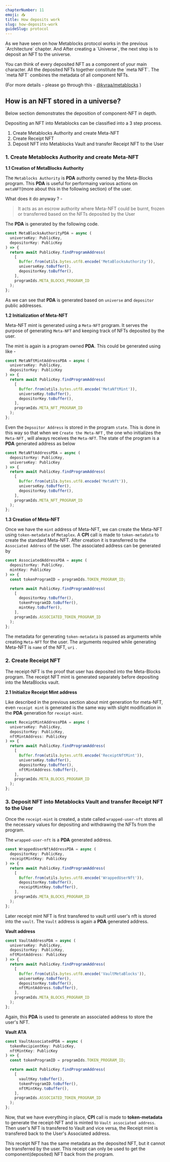 ```yaml
---
chapterNumber: 11
emoji: 📥
title: How deposits work
slug: how-deposits-work
guideSlug: protocol
---
```


As we have seen on how Metablocks protocol works in the previous \`Architecture\` chapter. And After creating a \`Universe\`, the next step is to deposit an NFT to the universe.

You can think of every deposited NFT as a component of your main character. All the deposited NFTs together constitute the \`meta NFT\`. The \`meta NFT\` combines the metadata of all component NFTs.

(For more details - please go through this - [@kyraa/metablocks](https://github.com/metablockshq/kyraa) )

## How is an NFT stored in a universe?

Below section demonstrates the deposition of component-NFT in depth. 

Depositing an NFT into Metablocks can be classified into a 3 step process.
1. Create Metablocks Authority and create Meta-NFT
2. Create Receipt NFT
3. Deposit NFT into Metablocks Vault and transfer Receipt NFT to the User




### 1. Create Metablocks Authority and create Meta-NFT

**1.1 Creation of MetaBlocks Authority**

The `Metablocks Authority` is **PDA** authority owned by the Meta-Blocks program. This **PDA** is useful for performaing various actions on `metaNFT`(more about this in the following section) of the user. 

What does it do anyway ? - 
 > It acts as an escrow authority where Meta-NFT could be burnt, frozen or transferred based on the NFTs deposited by the User


The **PDA** is generated by the following code. 

```typescript
const MetaBlocksAuthorityPDA = async (
  universeKey: PublicKey,
  depositorKey: PublicKey
) => {
  return await PublicKey.findProgramAddress(
    [
      Buffer.from(utils.bytes.utf8.encode('MetaBlocksAuthority')),
      universeKey.toBuffer(),
      depositorKey.toBuffer(),
    ],
    programIds.META_BLOCKS_PROGRAM_ID
  );
};
```

As we can see that **PDA** is generated based on `universe` and `depositor` public addresses.

**1.2 Initialization of Meta-NFT** 

Meta-NFT mint is generated using a `Meta-NFT` program. It serves the purpose of generating `Meta-NFT` and keeping track of NFTs deposited by the user. 

The mint is again is a program owned **PDA**. This could be generated using like - 

```typescript
const MetaNftMintAddressPDA = async (
  universeKey: PublicKey,
  depositorKey: PublicKey
) => {
  return await PublicKey.findProgramAddress(
    [
      Buffer.from(utils.bytes.utf8.encode('MetaNftMint')),
      universeKey.toBuffer(),
      depositorKey.toBuffer(),
    ],
    programIds.META_NFT_PROGRAM_ID
  );
};

```
Even the `Depsoitor Address` is stored in the program `state`. This is done in this way so that when we `Create the Meta-NFT` , the one who initializes the `Meta-NFT` , will always receives the `Meta-NFT`. The state of the program is a **PDA** generated address as below


```typescript
const MetaNftAddressPDA = async (
  depositorKey: PublicKey,
  universeKey: PublicKey
) => {
  return await PublicKey.findProgramAddress(
    [
      Buffer.from(utils.bytes.utf8.encode('MetaNft')),
      universeKey.toBuffer(),
      depositorKey.toBuffer(),
    ],
    programIds.META_NFT_PROGRAM_ID
  );
};
```

**1.3 Creation of Meta-NFT**

Once we have the `mint` address of Meta-NFT, we can create the Meta-NFT using `token-metadata` of `Metaplex`. A **CPI** call is made to `token-metadata` to create the standard Meta-NFT.  After creation it is transferred to the `Associated Address` of the user. The associated address can be generated by

```typescript
const AssociatedAddressPDA = async (
  depositorKey: PublicKey,
  mintKey: PublicKey
) => {
  const tokenProgramID = programIds.TOKEN_PROGRAM_ID;

  return await PublicKey.findProgramAddress(
    [
      depositorKey.toBuffer(),
      tokenProgramID.toBuffer(),
      mintKey.toBuffer(),
    ],
    programIds.ASSOCIATED_TOKEN_PROGRAM_ID
  );
};

```

The metadata for generating `token-metadata` is passed as arguments while creating `Meta-NFT` for the user. The arguments required while generating Meta-NFT is `name` of the NFT, `uri` .

### 2. Create Receipt NFT

The receipt-NFT is the proof that user has deposited into the Meta-Blocks program. The receipt NFT mint is generated separately before depositing into the MetaBlocks vault. 


**2.1 Initialize Receipt Mint address**

Like described in the previous section about mint generation for meta-NFT, even `receipt mint` is generated is the same way with slight modification in the **PDA** generation for `receipt-mint`. 

```typescript
const ReceiptMintAddressPDA = async (
  universeKey: PublicKey,
  depositorKey: PublicKey,
  nftMintAddress: PublicKey
) => {
  return await PublicKey.findProgramAddress(
    [
      Buffer.from(utils.bytes.utf8.encode('ReceiptNftMint')),
      universeKey.toBuffer(),
      depositorKey.toBuffer(),
      nftMintAddress.toBuffer(),
    ],
    programIds.META_BLOCKS_PROGRAM_ID
  );
};
```


### 3. Deposit NFT into Metablocks Vault and transfer Receipt NFT to the User

Once the `receipt-mint` is created,  a state called `wrapped-user-nft` stores all the necessary values for depositing and withdrawing the NFTs from the program. 

The `wrapped-user-nft` is a **PDA** generated address.  

```typescript
const WrappedUserNftAddressPDA = async (
  depositorKey: PublicKey,
  receiptMintKey: PublicKey
) => {
  return await PublicKey.findProgramAddress(
    [
      Buffer.from(utils.bytes.utf8.encode('WrappedUserNft')),
      depositorKey.toBuffer(),
      receiptMintKey.toBuffer(),
    ],
    programIds.META_BLOCKS_PROGRAM_ID
  );
};

```

Later receipt mint NFT is first transfered to vault until user's nft is stored into the `vault`. The `Vault` address is again a **PDA** generated address. 

**Vault address**
```typescript
const VaultAddressPDA = async (
  universeKey: PublicKey,
  depositorKey: PublicKey,
  nftMintAddress: PublicKey
) => {
  return await PublicKey.findProgramAddress(
    [
      Buffer.from(utils.bytes.utf8.encode('VaultMetaBlocks')),
      universeKey.toBuffer(),
      depositorKey.toBuffer(),
      nftMintAddress.toBuffer(),
    ],
    programIds.META_BLOCKS_PROGRAM_ID
  );
};
```

Again, this **PDA** is used to generate an associated address to store the user's NFT. 

**Vault ATA**
```typescript
const VaultAssociatedPDA = async (
  tokenRecipientKey: PublicKey,
  nftMintKey: PublicKey
) => {
  const tokenProgramID = programIds.TOKEN_PROGRAM_ID;

  return await PublicKey.findProgramAddress(
    [
      vaultKey.toBuffer(),
      tokenProgramID.toBuffer(),
      nftMintKey.toBuffer(),
    ],
    programIds.ASSOCIATED_TOKEN_PROGRAM_ID
  );
};

```

Now, that we have everything in place, **CPI** call is made to **token-metadata** to generate the receipt-NFT and is minted to `Vault associated address`. Then user's NFT is transfered to Vault and vice versa, the Receipt mint is transfered back to the User's Associated address. 


This receipt NFT has the same metadata as the deposited NFT, but it cannot be transferred by the user. This receipt can only be used to get the component(deposited) NFT back from the program. 

